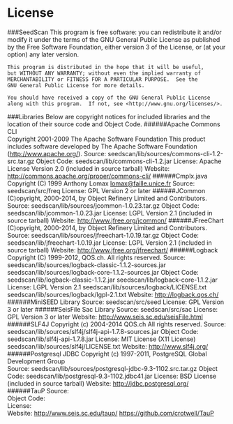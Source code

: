 License
========

###SeedScan
    This program is free software: you can redistribute it and/or modify
    it under the terms of the GNU General Public License as published by
    the Free Software Foundation, either version 3 of the License, or
    (at your option) any later version.

    This program is distributed in the hope that it will be useful,
    but WITHOUT ANY WARRANTY; without even the implied warranty of
    MERCHANTABILITY or FITNESS FOR A PARTICULAR PURPOSE.  See the
    GNU General Public License for more details.

    You should have received a copy of the GNU General Public License
    along with this program.  If not, see <http://www.gnu.org/licenses/>.

###Libraries
    Below are copyright notices for included libraries and the location of
    their source code and Object Code.
######Apache Commons CLI                                                                                                                              
    Copyright 2001-2009 The Apache Software Foundation
    This product includes software developed by
    The Apache Software Foundation (http://www.apache.org/).
    Source:         seedscan/lib/sources/commons-cli-1.2-src.tar.gz
    Object Code:    seedscan/lib/commons-cli-1.2.jar
    License:        Apache License Version 2.0 (included in source tarball)
    Website:        http://commons.apache.org/proper/commons-cli/
######Cmplx.java
    Copyright (C) 1999 Anthony Lomax <lomax@faille.unice.fr>
    Source:         seedscan/src/freq
    License:        GPL Version 2 or later
######JCommon
    (C)opyright, 2000-2014, by Object Refinery Limited and Contributors.
    Source:         seedscan/lib/sources/jcommon-1.0.23.tar.gz
    Object Code:    seedscan/lib/jcommon-1.0.23.jar
    License:        LGPL Version 2.1 (included in source tarball)
    Website:        http://www.jfree.org/jcommon/
######JFreeChart
    (C)opyright, 2000-2014, by Object Refinery Limited and Contributors.
    Source:         seedscan/lib/sources/jfreechart-1.0.19.tar.gz
    Object Code:    seedscan/lib/jfreechart-1.0.19.jar
    License:        LGPL Version 2.1 (included in source tarball)
    Website:        http://www.jfree.org/jfreechart/
######Logback
    Copyright (C) 1999-2012, QOS.ch. All rights reserved.
    Source:         seedscan/lib/sources/logback-classic-1.1.2-sources.jar
                    seedscan/lib/sources/logback-core-1.1.2-sources.jar
    Object Code:    seedscan/lib/logback-classic-1.1.2.jar
                    seedscan/lib/logback-core-1.1.2.jar
    License:        LGPL Version 2.1
                    seedscan/lib/sources/logback/LICENSE.txt
                    seedscan/lib/sources/logback/lgpl-2.1.txt
    Website:        http://logback.qos.ch/
######MiniSEED Library
    Source:         seedscan/src/seed
    License:        GPL Version 3 or later
######SeisFile Sac Library
    Source:         seedscan/src/sac
    License:        GPL Version 3 or later
    Website:        http://www.seis.sc.edu/seisFile.html
######SLF4J
    Copyright (c) 2004-2014 QOS.ch All rights reserved.
    Source:         seedscan/lib/sources/slf4j/slf4j-api-1.7.8-sources.jar
    Object Code:    seedscan/lib/slf4j-api-1.7.8.jar
    License:        MIT License (X11 License)
                    seedscan/lib/sources/slf4j/LICENSE.txt
    Website:        http://www.slf4j.org/
######Postgresql JDBC
    Copyright (c) 1997-2011, PostgreSQL Global Development Group   
    Source:         seedscan/lib/sources/postgresql-jdbc-9.3-1102.src.tar.gz
    Object Code:    seedscan/lib/postgresql-9.3-1102.jdbc41.jar
    License:        BSD License (included in source tarball)
    Website:        http://jdbc.postgresql.org/
######TauP
    Source:         
    Object Code:    
    License:        
    Website:        http://www.seis.sc.edu/taup/
                    https://github.com/crotwell/TauP
